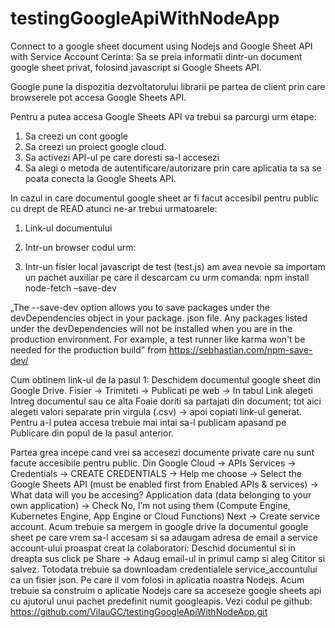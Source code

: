 # testingGoogleApiWithNodeApp
Connect to a google sheet document using Nodejs and Google Sheet API with Service Account
Cerinta: Sa se preia informatii dintr-un document google sheet privat, folosind javascript si Google Sheets API.

Google pune la dispozitia dezvoltatorului librarii pe partea de client prin care browserele pot accesa Google Sheets API.

Pentru a putea accesa Google Sheets API va trebui sa parcurgi urm etape:
1.	Sa creezi un cont google
2.	Sa creezi un proiect google cloud.
3.	Sa activezi API-ul pe care doresti sa-l accesezi
4.	Sa alegi o metoda de autentificare/autorizare prin care aplicatia ta sa se poata conecta la Google Sheets API.

In cazul in care documentul google sheet ar fi facut accesibil pentru public cu drept de READ atunci ne-ar trebui urmatoarele: 
1.	Link-ul documentului
2.	Intr-un browser codul urm: 
 
3.	Intr-un fisier local javascript de test (test.js) am avea nevoie sa importam un pachet auxiliar pe care il descarcam cu urm comanda:
npm install node-fetch –save-dev

„The --save-dev option allows you to save packages under the devDependencies object in your package. json file. Any packages listed under the devDependencies will not be installed when you are in the production environment. For example, a test runner like karma won't be needed for the production build” from https://sebhastian.com/npm-save-dev/ 

 
Cum obtinem link-ul de la pasul 1:
Deschidem documentul google sheet din Google Drive.
Fisier -> Trimiteti -> Publicati pe web -> In tabul Link alegeti Intreg documentul sau ce alta Foaie doriti sa partajati din document; tot aici alegeti valori separate prin virgula (.csv) -> apoi copiati link-ul generat.
Pentru a-l putea accesa trebuie mai intai sa-l publicam apasand pe Publicare din popul de la pasul anterior.

Partea grea incepe cand vrei sa accesezi documente private care nu sunt facute accesibile pentru public. 
Din Google Cloud -> APIs Services -> Credentials -> CREATE CREDENTIALS -> Help me choose -> Select the Google Sheets API (must be enabled first from Enabled APIs & services) -> What data will you be accesing? Application data (data belonging to your own application) -> Check No, I’m not using them (Compute Engine, Kubernetes Engine, App Engine or Cloud Functions) Next -> Create service account.
Acum trebuie sa mergem in google drive la documentul google sheet pe care vrem sa-l accesam si sa adaugam adresa de email a service account-ului proaspat creat la colaboratori: Deschid documentul si in dreapta sus click pe Share -> Adaug email-ul in primul camp si aleg Cititor si salvez. 
Totodata trebuie sa downloadam credentialele service_accountului ca un fisier json. Pe care il vom folosi in aplicatia noastra Nodejs.
Acum trebuie sa construim o aplicatie Nodejs care sa acceseze google sheets api cu ajutorul unui pachet predefinit numit googleapis. Vezi codul pe github: https://github.com/VilauGC/testingGoogleApiWithNodeApp.git




